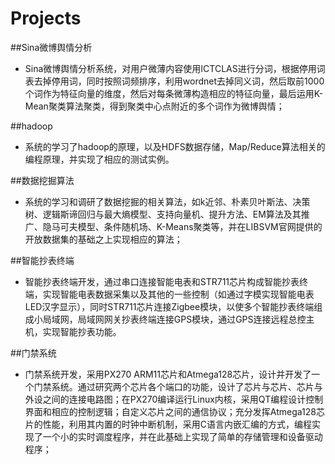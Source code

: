 Projects
========

##Sina微博舆情分析

* Sina微博舆情分析系统，对用户微薄内容使用ICTCLAS进行分词，根据停用词表去掉停用词，同时按照词频排序，利用wordnet去掉同义词，然后取前1000个词作为特征向量的维度，然后对每条微薄构造相应的特征向量，最后运用K-Mean聚类算法聚类，得到聚类中心点附近的多个词作为微博舆情；


##hadoop

* 系统的学习了hadoop的原理，以及HDFS数据存储，Map/Reduce算法相关的编程原理，并实现了相应的测试实例。


##数据挖掘算法

* 系统的学习和调研了数据挖掘的相关算法，如k近邻、朴素贝叶斯法、决策树、逻辑斯谛回归与最大熵模型、支持向量机、提升方法、EM算法及其推广、隐马可夫模型、条件随机场、K-Means聚类等，并在LIBSVM官网提供的开放数据集的基础之上实现相应的算法；


##智能抄表终端

* 智能抄表终端开发，通过串口连接智能电表和STR711芯片构成智能抄表终端，实现智能电表数据采集以及其他的一些控制（如通过字模实现智能电表LED汉字显示），同时STR711芯片连接Zigbee模块，以使多个智能抄表终端组成小局域网，局域网网关抄表终端连接GPS模块，通过GPS连接远程总控主机，实现智能抄表功能。


##门禁系统

* 门禁系统开发，采用PX270 ARM11芯片和Atmega128芯片，设计并开发了一个门禁系统。通过研究两个芯片各个端口的功能，设计了芯片与芯片、芯片与外设之间的连接电路图；在PX270编译运行Linux内核，采用QT编程设计控制界面和相应的控制逻辑；自定义芯片之间的通信协议；充分发挥Atmega128芯片的性能，利用其内置的时钟中断机制，采用C语言内嵌汇编的方式，编程实现了一个小的实时调度程序，并在此基础上实现了简单的存储管理和设备驱动程序；
